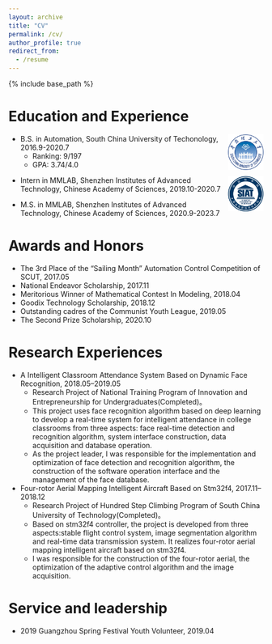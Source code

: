 ```yaml
---
layout: archive
title: "CV"
permalink: /cv/
author_profile: true
redirect_from:
  - /resume
---
```


{% include base_path %}

Education and Experience
======
<img src='https://github.com/Qingcsai/Qingcsai.github.io/raw/master/images/scut_logo30.png' align=right width=70 height=70/>

* B.S. in Automation, South China University of Techonology, 2016.9-2020.7
  * Ranking: 9/197
  * GPA: 3.74/4.0
 
 

<img src='https://github.com/Qingcsai/Qingcsai.github.io/raw/master/images/siat_logo.png' align=right width=70 height=70/>

* Intern in MMLAB, Shenzhen Institutes of Advanced Technology, 
Chinese Academy of Sciences, 2019.10-2020.7

* M.S. in MMLAB, Shenzhen Institutes of Advanced Technology, 
Chinese Academy of Sciences, 2020.9-2023.7

 
Awards and Honors
======
* The 3rd Place of the “Sailing Month” Automation Control Competition of SCUT, 2017.05
* National Endeavor Scholarship, 2017.11
* Meritorious Winner of Mathematical Contest In Modeling, 2018.04
* Goodix Technology Scholarship, 2018.12
* Outstanding cadres of the Communist Youth League, 2019.05
* The Second Prize Scholarship, 2020.10


Research Experiences
======
* A Intelligent Classroom Attendance System Based on Dynamic Face Recognition, 2018.05–2019.05
  * Research Project of National Training Program of Innovation and Entrepreneurship for Undergraduates(Completed)。 
  * This project uses face recognition algorithm based on deep learning to develop a real-time system for intelligent attendance in college classrooms from three aspects: face real-time detection and recognition algorithm, system interface construction, data acquisition and database operation. 
  * As the project leader, I was responsible for the implementation and optimization of face detection and recognition algorithm, the construction of the software operation interface and the management of the face database. 
* Four-rotor Aerial Mapping Intelligent Aircraft Based on Stm32f4, 2017.11–2018.12
  * Research Project of Hundred Step Climbing Program of South China University of Technology(Completed)。 
  * Based on stm32f4 controller, the project is developed from three aspects:stable flight control system, image segmentation algorithm and real-time data transmission system. It realizes four-rotor aerial mapping intelligent aircraft based on stm32f4. 
  * I was responsible for the construction of the four-rotor aerial, the optimization of the adaptive control algorithm and the image acquisition.
 

Service and leadership
======
* 2019 Guangzhou Spring Festival Youth Volunteer, 2019.04
